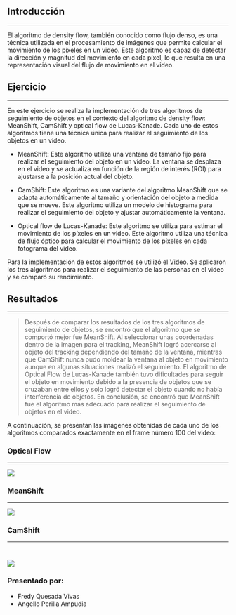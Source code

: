 ## Introducción
----    
El algoritmo de density flow, también conocido como flujo denso, es una técnica utilizada en el procesamiento de imágenes que permite calcular el movimiento de los píxeles en un video. Este algoritmo es capaz de detectar la dirección y magnitud del movimiento en cada píxel, lo que resulta en una representación visual del flujo de movimiento en el video.


## Ejercicio
----
En este ejercicio se realiza la implementación de tres algoritmos de seguimiento de objetos en el contexto del algoritmo de density flow: MeanShift, CamShift y optical flow de Lucas-Kanade. Cada uno de estos algoritmos tiene una técnica única para realizar el seguimiento de los objetos en un video.

- MeanShift: Este algoritmo utiliza una ventana de tamaño fijo para realizar el seguimiento del objeto en un video. La ventana se desplaza en el video y se actualiza en función de la región de interés (ROI) para ajustarse a la posición actual del objeto.

- CamShift: Este algoritmo es una variante del algoritmo MeanShift que se adapta automáticamente al tamaño y orientación del objeto a medida que se mueve. Este algoritmo utiliza un modelo de histograma para realizar el seguimiento del objeto y ajustar automáticamente la ventana.

- Optical flow de Lucas-Kanade: Este algoritmo se utiliza para estimar el movimiento de los píxeles en un video. Este algoritmo utiliza una técnica de flujo óptico para calcular el movimiento de los píxeles en cada fotograma del video.

Para la implementación de estos algoritmos se utilizó el [Video](https://www.youtube.com/watch?v=oIFFnyD4TA0). Se aplicaron los tres algoritmos para realizar el seguimiento de las personas en el video y se comparó su rendimiento.


## Resultados
----
> Después de comparar los resultados de los tres algoritmos de seguimiento de objetos, se encontró que el algoritmo que se comportó mejor fue MeanShift. Al seleccionar unas coordenadas dentro de la imagen para el tracking, MeanShift logró acercarse al objeto del tracking dependiendo del tamaño de la ventana, mientras que CamShift nunca pudo moldear la ventana al objeto en movimiento aunque en algunas situaciones realizó el seguimiento. El algoritmo de Optical Flow de Lucas-Kanade también tuvo dificultades para seguir el objeto en movimiento debido a la presencia de objetos que se cruzaban entre ellos y solo logró detectar el objeto cuando no había interferencia de objetos. En conclusión, se encontró que MeanShift fue el algoritmo más adecuado para realizar el seguimiento de objetos en el video.

A continuación, se presentan las imágenes obtenidas de cada uno de los algoritmos comparados exactamente en el frame número 100 del video:

### Optical Flow
----
![](https://drive.google.com/uc?id=1vE3aTigAQVN2RGAF2fovE9FqySYMI8JQ)

### MeanShift
----
![](https://drive.google.com/uc?id=1MPrkXsW9LcGBwdVXmx1mZOXyaCsPwC09)

### CamShift
----
![](https://drive.google.com/uc?id=1D4c_IkXmYQXkixoZmEkeQq9yIUrr-BX6)
===
### Presentado por:
- Fredy Quesada Vivas
- Angello Perilla Ampudia